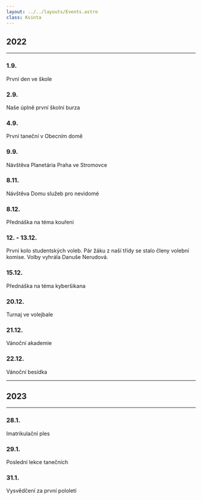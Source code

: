 ```yaml
---
layout: ../../layouts/Events.astro
class: Kvinta
---
```


## 2022
---
### 1.9.
První den ve škole

### 2.9.
Naše úplně první školní burza

### 4.9.
První taneční v Obecním domě

### 9.9.
Návštěva Planetária Praha ve Stromovce

### 8.11.
Návštěva Domu služeb pro nevidomé

### 8.12.
Přednáška na téma kouření

### 12. - 13.12.
První kolo studentských voleb. Pár žáku z naší třídy se stalo členy volební komise. Volby vyhrála Danuše Nerudová.

### 15.12. 
Přednáška na téma kyberšikana

### 20.12.
Turnaj ve volejbale

### 21.12.
Vánoční akademie

### 22.12.
Vánoční besídka

---
## 2023
---

### 28.1.
Imatrikulační ples

### 29.1.
Poslední lekce tanečních

### 31.1.
Vysvědčení za první pololetí
